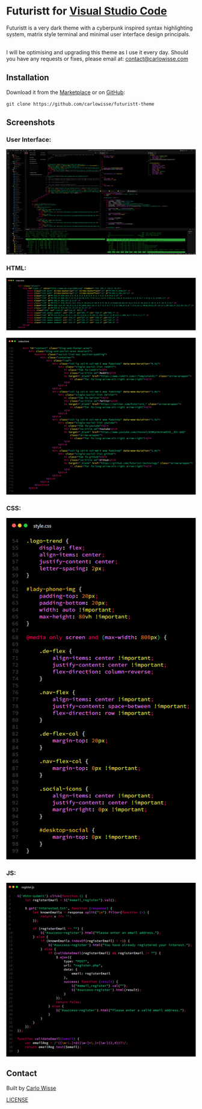 # Futuristt for [Visual Studio Code](http://code.visualstudio.com)
Futuristt is a very dark theme with a cyberpunk inspired syntax highlighting system, matrix style terminal and minimal user interface design principals.</br></br>

I will be optimising and upgrading this theme as I use it every day. Should you have any requests or fixes, please email at: contact@carlowisse.com</br>

## Installation
Download it from the [Marketplace](https://marketplace.visualstudio.com/items?itemName=carlowisse.futuristt) or on [GitHub](https://github.com/carlowisse/futuristt-theme):

```
git clone https://github.com/carlowisse/futuristt-theme
```

## Screenshots

### User Interface:
![ScreenShot](./images/ui.png)

### HTML:
![ScreenShot](./images/html.png)
<br><br>
![ScreenShot](./images/html2.png)

### CSS:
![ScreenShot](./images/css.png)

### JS:
![ScreenShot](./images/js.png)

## Contact
Built by [Carlo Wisse](https://carlowisse.com)

[LICENSE](https://github.com/carlowisse/Futuristt/blob/master/LICENSE.txt)